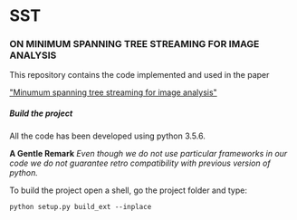 # SST

### ON MINIMUM SPANNING TREE STREAMING FOR IMAGE ANALYSIS

This repository contains the code implemented and used in the paper

["Minumum spanning tree streaming for image analysis"](http://cmm.ensmp.fr/~marcoteg/cv/publi_pdf/gigli/20180525_ICIP18_StreamingMst.pdf)

##### Build the project
All the code has been developed using python 3.5.6. 

**A Gentle Remark** *Even though we do not use particular frameworks in our code
 we do not guarantee retro compatibility with previous version
 of python.*

To build the project open a shell, go the project folder and type:

```commandline
python setup.py build_ext --inplace
